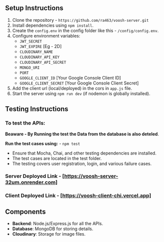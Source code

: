 ## Setup Instructions

1. Clone the repository - `https://github.com/ra463/voosh-server.git`
2. Install dependencies using `npm install`.
3. Create the `config.env` in the config folder like this - `/config/config.env`.
4. Configure environment variables:
   - `JWT_SECRET`
   - `JWT_EXPIRE` [Eg - 2D]
   - `CLOUDINARY_NAME`
   - `CLOUDINARY_API_KEY`
   - `CLOUDINARY_API_SECRET`
   - `MONGO_URI`
   - `PORT`
   - `GOOGLE_CLIENT_ID` [Your Google Console Client ID]
   - `GOOGLE_CLIENT_SECRET` [Your Google Console Client Secret]
5. Add the client url (local/deployed) in the cors in `app.js` file.
6. Start the server using `npm run dev` (if nodemon is globally installed).

## Testing Instructions

### To test the APIs:

**Beaware - By Running the test the Data from the database is also deteled**.

**Run the test cases using:** - `npm test`

- Ensure that Mocha, Chai, and other testing dependencies are installed.
- The test cases are located in the test folder.
- The testing covers user registration, login, and various failure cases.

### Server Deployed Link - [https://voosh-server-32um.onrender.com]

### Client Deployed Link - [https://voosh-client-chi.vercel.app]

## Components

- **Backend**: Node.js/Express.js for all the APIs.
- **Database**: MongoDB for storing details.
- **Cloudinary**: Storage for image files.
